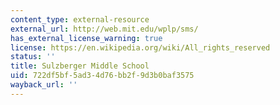 ```yaml
---
content_type: external-resource
external_url: http://web.mit.edu/wplp/sms/
has_external_license_warning: true
license: https://en.wikipedia.org/wiki/All_rights_reserved
status: ''
title: Sulzberger Middle School
uid: 722df5bf-5ad3-4d76-bb2f-9d3b0baf3575
wayback_url: ''
---
```


